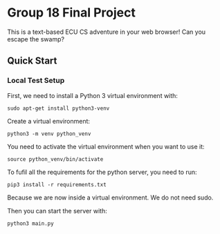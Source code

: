 # Group 18 Final Project

This is a text-based ECU CS adventure in your web browser! Can you escape the swamp?

## Quick Start
### Local Test Setup
First, we need to install a Python 3 virtual environment with:
```
sudo apt-get install python3-venv
```

Create a virtual environment:
```
python3 -m venv python_venv
```

You need to activate the virtual environment when you want to use it:
```
source python_venv/bin/activate
```

To fufil all the requirements for the python server, you need to run:
```
pip3 install -r requirements.txt
```
Because we are now inside a virtual environment. We do not need sudo.

Then you can start the server with:
```
python3 main.py
```